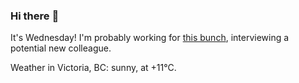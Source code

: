 ### Hi there :wave:

It's Wednesday! I'm probably working for [this bunch](https://github.com/kohofinancial), interviewing a potential new colleague.

Weather in Victoria, BC: sunny, at +11°C.
